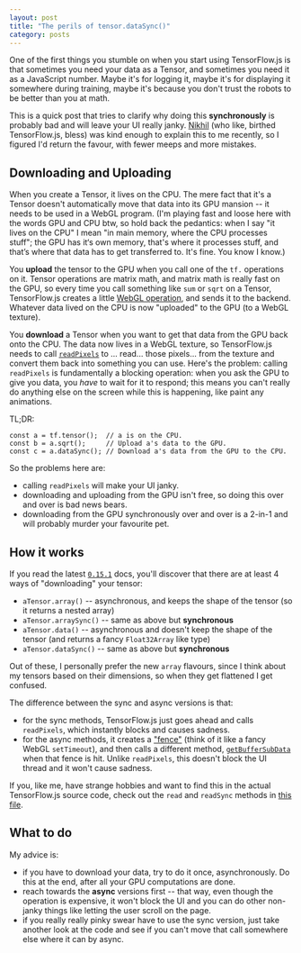 ```yaml
---
layout: post
title: "The perils of tensor.dataSync()"
category: posts
---
```


One of the first things you stumble on when you start using TensorFlow.js is
that sometimes you need your data as a Tensor, and sometimes you need it
as a JavaScript number. Maybe it's for logging it, maybe it's for displaying
it somewhere during training, maybe it's because you don't trust the robots
to be better than you at math.

This is a quick post that tries to clarify why doing this **synchronously**
is probably bad and will leave your UI really janky. [Nikhil](https://twitter.com/nsthorat)
(who like, birthed TensorFlow.js, bless) was kind enough to explain this to me recently, so I figured
I'd return the favour, with fewer meeps and more mistakes.

## Downloading and Uploading
When you create a Tensor, it lives on the CPU. The mere fact that it's a Tensor
doesn't automatically move that data into its GPU mansion -- it needs to be used in a WebGL
program. (I'm playing fast and loose here with the words GPU and CPU btw, so
hold back the pedantics: when I say "it lives on the CPU" I mean "in main memory,
where the CPU processes stuff"; the GPU has it‘s own memory, that's where it
processes stuff, and that’s where that data has to get transferred to.
It's fine. You know I know.)

You **upload** the tensor to the GPU when you call one of the `tf.` operations on it.
Tensor operations are matrix math, and matrix math is really fast on the GPU,
so every time you call something like `sum` or `sqrt` on a Tensor, TensorFlow.js
creates a little [WebGL operation](https://js.tensorflow.org/tutorials/custom-webgl-op.html),
and sends it to the backend. Whatever data lived on the CPU is now
"uploaded" to the GPU (to a WebGL texture).

You **download** a Tensor when you want to get that data from the GPU back onto
the CPU. The data now lives in a WebGL texture, so TensorFlow.js needs to call
[`readPixels`](https://developer.mozilla.org/en-US/docs/Web/API/WebGLRenderingContext/readPixels)
to ... read... those pixels... from the texture and convert them back into something you can use.
Here's the problem: calling `readPixels` is fundamentally a blocking operation: when you
ask the GPU to give you data, you _have_ to wait for it to respond; this means
you can't really do anything else on the screen while this is happening, like
paint any animations.

TL;DR:
```
const a = tf.tensor();  // a is on the CPU.
const b = a.sqrt();     // Upload a's data to the GPU.
const c = a.dataSync(); // Download a's data from the GPU to the CPU.
```

So the problems here are:

- calling `readPixels` will make your UI janky.
- downloading and uploading from the GPU isn't free, so doing this over and over
is bad news bears.
- downloading from the GPU synchronously over and over is a 2-in-1 and
will probably murder your favourite pet.

## How it works
If you read the latest [`0.15.1`](https://js.tensorflow.org/api/0.15.1/) docs,
you'll discover that there are at least 4 ways of "downloading" your tensor:
- `aTensor.array()` -- asynchronous, and keeps the shape of the tensor (so it returns a nested array)
- `aTensor.arraySync()` -- same as above but **synchronous**
- `aTensor.data()` -- asynchronous and doesn't keep the shape of the tensor (and returns a fancy `Float32Array` like type)
- `aTensor.dataSync()` -- same as above but **synchronous**

Out of these, I personally prefer the new `array` flavours, since I think about my
tensors based on their dimensions, so when they get flattened I get confused.

The difference between the sync and async versions is that:
- for the sync methods, TensorFlow.js just goes ahead and calls `readPixels`,
which instantly blocks and causes sadness.
- for the async methods, it creates a ["fence"](https://developer.mozilla.org/en-US/docs/Web/API/WebGL2RenderingContext/fenceSync) (think of it like a fancy WebGL `setTimeout`),
and then calls a different method, [`getBufferSubData`](https://developer.mozilla.org/en-US/docs/Web/API/WebGL2RenderingContext/getBufferSubData)
when that fence is hit. Unlike `readPixels`, this doesn't block the UI thread
and it won't cause sadness.

If you, like me, have strange hobbies and want to find this in the actual
TensorFlow.js source code, check out the `read` and `readSync` methods in
[this file](https://github.com/tensorflow/tfjs-core/blob/master/src/kernels/backend_webgl.ts).

## What to do
My advice is:
- if you have to download your data, try to do it once, asynchronously. Do this
at the end, after all your GPU computations are done.
- reach towards the **async** versions first -- that way, even though the
operation is expensive, it won't block the UI and you can do other non-janky
things like letting the user scroll on the page.
- if you really really pinky swear have to use the sync version, just take
another look at the code and see if you can't move that call somewhere else
where it can by async.
